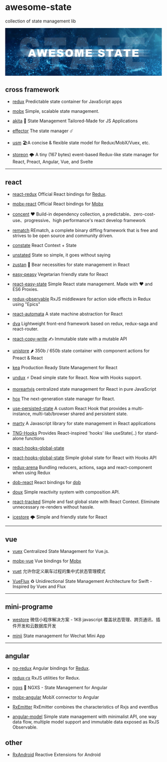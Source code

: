 # awesome-state

collection of state management lib

![bg](https://raw.githubusercontent.com/fantasticsoul/assets/master/img/astate2.jpg)


## cross framework

- [redux](https://github.com/reduxjs/redux) Predictable state container for JavaScript apps

- [mobx](https://github.com/mobxjs/mobx) Simple, scalable state management.

- [akita](https://github.com/datorama/akita) 🚀 State Management Tailored-Made for JS Applications

- [effector](https://github.com/zerobias/effector) The state manager ☄️

- [usm](https://github.com/unadlib/usm) 🏖A concise & flexible state model for Redux/MobX/Vuex, etc.

- [storeon](https://github.com/storeon/storeon) 🌩 A tiny (167 bytes) event-based Redux-like state manager for React, Preact, Angular, Vue, and Svelte

___
## react

- [react-redux](https://github.com/reduxjs/react-redux) Official React bindings for [Redux](https://github.com/reduxjs/redux).

- [mobx-react](https://github.com/mobxjs/mobx-react) Official React bindings for [Mobx](https://github.com/mobxjs/mobx)

- [concent](https://github.com/concentjs/concent) ❤️ Build-in dependency collection, a predictable、zero-cost-use、progressive、high performance's react develop framework

- [rematch](https://github.com/rematch/rematch) REmatch, a complete binary diffing framework that is free and strives to be open source and community driven.

- [constate](https://github.com/diegohaz/constate) React Context + State

- [unstated](https://github.com/jamiebuilds/unstated) State so simple, it goes without saying

- [zustan](https://github.com/react-spring/zustand) 🐻 Bear necessities for state management in React

- [easy-peasy](https://github.com/ctrlplusb/easy-peasy) Vegetarian friendly state for React

- [react-easy-state](https://github.com/RisingStack/react-easy-state) Simple React state management. Made with ❤️ and ES6 Proxies.

- [redux-observable](https://github.com/redux-observable/redux-observable) RxJS middleware for action side effects in Redux using "Epics"

- [react-automata](https://github.com/MicheleBertoli/react-automata) A state machine abstraction for React

- [dva](https://github.com/dvajs/dva) Lightweight front-end framework based on redux, redux-saga and react-router.

- [react-copy-write](https://github.com/aweary/react-copy-write) ✍️ Immutable state with a mutable API

- [unistore](https://github.com/developit/unistore) 🌶 350b / 650b state container with component actions for Preact & React

- [kea](https://github.com/keajs/kea) Production Ready State Management for React

- [undux](https://github.com/bcherny/undux) ⚡️ Dead simple state for React. Now with Hooks support.

- [moreartyjs](https://github.com/moreartyjs/moreartyjs) centralized state management for React in pure JavaScript

- [hox](https://github.com/umijs/hox) The next-generation state manager for React.

- [use-persisted-state](https://github.com/donavon/use-persisted-state) A custom React Hook that provides a multi-instance, multi-tab/browser shared and persistent state.

- [marty](https://github.com/martyjs/marty) A Javascript library for state management in React applications

- [TNG-Hooks](https://github.com/getify/TNG-Hooks) Provides React-inspired 'hooks' like useState(..) for stand-alone functions

- [react-hooks-global-state](https://github.com/dai-shi/react-hooks-global-state) 

- [react-hooks-global-state](https://github.com/dai-shi/react-hooks-global-state) Simple global state for React with Hooks API

- [redux-arena](https://github.com/hapood/redux-arena) Bundling reducers, actions, saga and react-component when using Redux

- [dob-react](https://github.com/dobjs/dob-react) React bindings for [dob](https://github.com/dobjs/dob)

- [doux](https://github.com/yisar/doux) Simple reactivity system with composition API.

- [react-tracked](https://github.com/dai-shi/react-tracked) Simple and fast global state with React Context. Eliminate unnecessary re-renders without hassle.

- [icestore](https://github.com/ice-lab/icestore) 🌩 Simple and friendly state for React

___
## vue

- [vuex](https://github.com/vuejs/vuex) Centralized State Management for Vue.js.

- [mobx-vue](https://github.com/mobxjs/mobx-vue) Vue bindings for [Mobx](https://github.com/mobxjs/mobx)

- [vuet](https://github.com/medatc/vuet) 允许你定义飙车过程的集中式状态管理模式

- [VueFlux](https://github.com/ra1028/VueFlux) ♻️ Unidirectional State Management Architecture for Swift - Inspired by Vuex and Flux

___
## mini-programe

- [westore](https://github.com/Tencent/westore) 微信小程序解决方案 - 1KB javascript 覆盖状态管理、跨页通讯、插件开发和云数据库开发

- [minii](https://github.com/wwayne/minii) State management for Wechat Mini App 

___
## angular

- [ng-redux](https://github.com/angular-redux/ng-redux) Angular bindings for [Redux](https://github.com/reduxjs/redux).

- [redux-rx](https://github.com/acdlite/redux-rx) RxJS utilities for Redux.

- [ngxs](https://github.com/ngxs/store) 🚀 NGXS - State Management for Angular

- [mobx-angular](https://github.com/mobxjs/mobx-angular) MobX connector to Angular

- [RxEmitter](https://github.com/drawcall/RxEmitter) RxEmitter combines the characteristics of Rxjs and eventBus

- [angular-model](https://github.com/angular-extensions/model) Simple state management with minimalist API, one way data flow, multiple model support and immutable data exposed as RxJS Observable.

## other

- [RxAndroid](https://github.com/ReactiveX/RxAndroid) Reactive Extensions for Android
